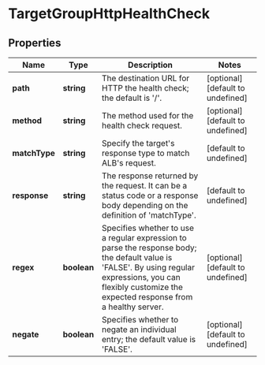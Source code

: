 # TargetGroupHttpHealthCheck

## Properties
| Name | Type | Description | Notes |
| ------------ | ------------- | ------------- | ------------- |
| **path** | **string** | The destination URL for HTTP the health check; the default is \'/\'. | [optional] [default to undefined] |
| **method** | **string** | The method used for the health check request. | [optional] [default to undefined] |
| **matchType** | **string** | Specify the target\'s response type to match ALB\'s request. | [default to undefined] |
| **response** | **string** | The response returned by the request. It can be a status code or a response body depending on the definition of \'matchType\'. | [default to undefined] |
| **regex** | **boolean** | Specifies whether to use a regular expression to parse the response body; the default value is \'FALSE\'.  By using regular expressions, you can flexibly customize the expected response from a healthy server. | [optional] [default to undefined] |
| **negate** | **boolean** | Specifies whether to negate an individual entry; the default value is \'FALSE\'. | [optional] [default to undefined] |


